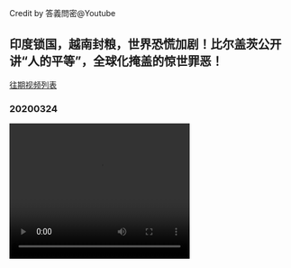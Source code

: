 Credit by 答義問密@Youtube
## 印度锁国，越南封粮，世界恐慌加剧！比尔盖茨公开讲“人的平等”，全球化掩盖的惊世罪恶！
[往期视频列表](/答義問密/list.html)
### 20200324
<video width="320" height="240" controls>
  <source src="/答義問密/videos/20200324_NoZF0dGmbQc-split-001.mp4" type="video/mp4">
</video>
